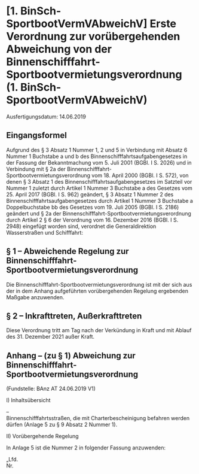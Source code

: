 # [1. BinSch-SportbootVermVAbweichV] Erste Verordnung zur vorübergehenden Abweichung von der Binnenschifffahrt-Sportbootvermietungsverordnung  (1. BinSch-SportbootVermVAbweichV)

Ausfertigungsdatum: 14.06.2019

 

## Eingangsformel

Aufgrund des § 3 Absatz 1 Nummer 1, 2 und 5 in Verbindung mit Absatz 6 Nummer 1 Buchstabe a und b des Binnenschifffahrtsaufgabengesetzes in der Fassung der Bekanntmachung vom 5. Juli 2001 (BGBl. I S. 2026) und in Verbindung mit § 2a der Binnenschifffahrt-Sportbootvermietungsverordnung vom 18. April 2000 (BGBl. I S. 572), von denen § 3 Absatz 1 des Binnenschifffahrtsaufgabengesetzes im Satzteil vor Nummer 1 zuletzt durch Artikel 1 Nummer 3 Buchstabe a des Gesetzes vom 25. April 2017 (BGBl. I S. 962) geändert, § 3 Absatz 1 Nummer 2 des Binnenschifffahrtsaufgabengesetzes durch Artikel 1 Nummer 3 Buchstabe a Doppelbuchstabe bb des Gesetzes vom 19. Juli 2005 (BGBl. I S. 2186) geändert und § 2a der Binnenschifffahrt-Sportbootvermietungsverordnung durch Artikel 2 § 6 der Verordnung vom 16. Dezember 2016 (BGBl. I S. 2948) eingefügt worden sind, verordnet die Generaldirektion Wasserstraßen und Schifffahrt:


## § 1 – Abweichende Regelung zur Binnenschifffahrt-Sportbootvermietungsverordnung

Die Binnenschifffahrt-Sportbootvermietungsverordnung ist mit der sich aus der in dem Anhang aufgeführten vorübergehenden Regelung ergebenden Maßgabe anzuwenden.


## § 2 – Inkrafttreten, Außerkrafttreten

Diese Verordnung tritt am Tag nach der Verkündung in Kraft und mit Ablauf des 31. Dezember 2021 außer Kraft.


## Anhang – (zu § 1) Abweichung zur Binnenschifffahrt-Sportbootvermietungsverordnung

(Fundstelle: BAnz AT 24.06.2019 V1)

I) Inhaltsübersicht

–  
Binnenschifffahrtsstraßen, die mit Charterbescheinigung befahren werden dürfen (Anlage 5 zu § 9 Absatz 2 Nummer 1).

II) Vorübergehende Regelung  
  

In Anlage 5 ist die Nummer 2 in folgender Fassung anzuwenden:  
  

„Lfd.  
Nr.
